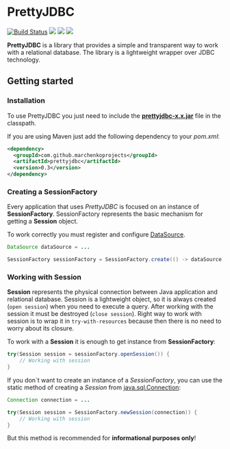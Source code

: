 # PrettyJDBC
[![Build Status](https://travis-ci.com/MarchenkoProjects/PrettyJDBC.svg?branch=master)](https://travis-ci.com/MarchenkoProjects/PrettyJDBC)
[![](https://img.shields.io/github/license/marchenkoprojects/prettyjdbc.svg?style=flat)](https://github.com/MarchenkoProjects/PrettyJDBC/blob/master/LICENSE)
[![](https://img.shields.io/maven-central/v/com.github.marchenkoprojects/prettyjdbc.svg?style=flat)](https://search.maven.org/artifact/com.github.marchenkoprojects/prettyjdbc/0.3/jar)
[![](https://img.shields.io/badge/javadoc-v0.3-blue.svg?style=flat)](https://javadoc.io/doc/com.github.marchenkoprojects/prettyjdbc/0.3)

**PrettyJDBC** is a library that provides a simple and transparent way to work with a relational database. The library is a lightweight wrapper over JDBC technology.
## Getting started ##
### Installation ###
To use PrettyJDBC you just need to include the [**prettyjdbc-x.x.jar**](https://github.com/MarchenkoProjects/PrettyJDBC/releases/download/v0.3/prettyjdbc-0.3.zip) file in the classpath.

If you are using Maven just add the following dependency to your *pom.xml*:
```xml
<dependency>
  <groupId>com.github.marchenkoprojects</groupId>
  <artifactId>prettyjdbc</artifactId>
  <version>0.3</version>
</dependency>
```

### Creating a SessionFactory ###
Every application that uses *PrettyJDBC* is focused on an instance of **SessionFactory**.
SessionFactory represents the basic mechanism for getting a **Session** object. 

To work correctly you must register and configure [DataSource](https://docs.oracle.com/javase/7/docs/api/javax/sql/DataSource.html).
```java
DataSource dataSource = ...

SessionFactory sessionFactory = SessionFactory.create(() -> dataSource);
```

### Working with Session ###
**Session** represents the physical connection between Java application and relational database. Session is a lightweight object, so it is always 
created (`open session`) when you need to execute a query. After working with the session it must be destroyed (`close session`). 
Right way to work with session is to wrap it in `try-with-resources` because then there is no need to worry about its closure.

To work with a **Session** it is enough to get instance from **SessionFactory**:
```java
try(Session session = sessionFactory.openSession()) {
    // Working with session
}
```

If you don`t want to create an instance of a *SessionFactory*, 
you can use the static method of creating a *Session* from [java.sql.Connection](https://docs.oracle.com/javase/7/docs/api/java/sql/Connection.html):
```java
Connection connection = ...

try(Session session = SessionFactory.newSession(connection)) {
    // Working with session
}
```
But this method is recommended for **informational purposes only**!